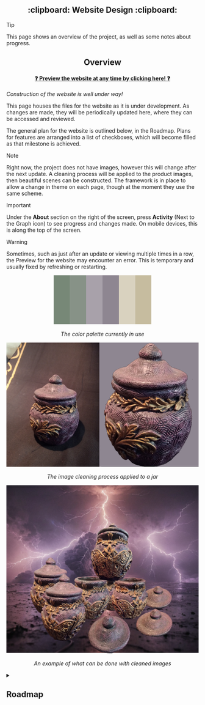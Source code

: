 <a name="top"></a>

<h2 align="center">
:clipboard: Website Design :clipboard:
</h2>

> [!Tip]
> This page shows an overview of the project, as well as some notes about progress.

<!-- Main Overview -->
<h2 align="center"> Overview </h2>

<h4 align="center">
  
  [:question: Preview the website at any time by clicking here! :question:](http://htmlpreview.github.io/?https://github.com/Fennifae/Website/blob/main/Pages/Verification.html)
</h4>

*Construction of the website is well under way!*

This page houses the files for the website as it is under development. As changes are made, they will be periodically updated here, where they can be accessed and reviewed.

The general plan for the website is outlined below, in the Roadmap. Plans for features are arranged into a list of checkboxes, which will become filled as that milestone is achieved.

> [!Note]
> Right now, the project does not have images, however this will change after the next update. A cleaning process will be applied to the product images, then beautiful scenes can be constructed. The framework is in place to allow a change in theme on each page, though at the moment they use the same scheme.

> [!Important]
> Under the **About** section on the right of the screen, press **Activity** (Next to the Graph icon) to see progress and changes made. On mobile devices, this is along the top of the screen.

> [!Warning]
> Sometimes, such as just after an update or viewing multiple times in a row, the Preview for the website may encounter an error. This is temporary and usually fixed by refreshing or restarting.

<div style="text-align:center">

![alt text](./Images/Palette.png)

</div>
<div style="text-align:center">

*The color palette currently in use*

</div>

<div style="text-align:center">

![alt text](./Images/Jar.png)

</div>
<div style="text-align:center">

*The image cleaning process applied to a jar*

</div>

<div style="text-align:center">

![alt text](./Images/Jars_Display_Lightning.png)

</div>
<div style="text-align:center">

*An example of what can be done with cleaned images*

</div>

<!-- Roadmap -->
<details>
  <summary><h2>Roadmap</h2></summary>

### *Roadmap* :white_check_mark:
- [x] *Complete the roadmap*

<table><tr><td>

### Age Restriction :white_check_mark:

- [x] A page which redirects to the homepage upon confirming age


> *This page sholud have an inviting layout, featuring a panel with two buttons. One should allow the user to confirm that they are over 21, while the other exits the page.*

<br></td></tr></table>
<table><tr><td>

### Homepage :o:
- [ ] Welcome (Who we are)

> *The 'welcome' section is the first thing the user sees (after age verification). This should be inviting and colorful, drawing the user further into the site. Some simple text can accompany some general images of the store.*

- [ ] General information (About us)

> *The 'general information' panel should showcase some pictures of the store, as well as stating a some simple information about it, such as how long the store has been open.*

- [ ] Product showcase (Featured products)

> *The 'product showcase' panel should display a slideshow of high-quality images, captioned with simple information about the items. Clicking on one of these images would direct the user to the main page for those products.*

- [ ] Footer (Contact info)

> *The 'footer' (at the bootm of the page) typically has the store's phone number, email, and address.*

<br></td></tr></table>
<table><tr><td>

### The Lounge :o:

- [ ] Showcase the Lounge

> *This page should feature pictures of the lounge from many different angles, stating various features such as the TV, chalkboard, and games. Some information can be included here which references memberships.*

<br></td></tr></table>
<table><tr><td>

### Crystals :o:

- [ ] Arrange into general categories

> *Due to the revolving nature of inventory, stones can be described better by general type (Jewelery, Obelisk, Geode) than by direct description (3" Amethyst Palm). The 'categories' panel should feature pictures with collections of items belonging to that category. Clicking one of these images would bring the user to a page with some examples.*

- [ ] Showcase products individually (Images and descriptions)

> *Due to the revolving nature of inventory, stones are show as examples of the products available at the store. These sub-pages should feature as many images of the current inventory as possible. It should be clearly implied that these items may not always be in stock, and that the customer should 'discover'.*

<br></td></tr></table>
<table><tr><td>

### CBD Products :o:

- [ ] Arrange into general categories
- [ ] Showcase products individually (Images and descriptions)

> *This page will follow a similar design to the 'crystals' page. Legal disclaimers will be placed where necessary.*

<br></td></tr></table>
<table><tr><td>

### Decor :o:

- [ ] Arrange into general categories
- [ ] Showcase products individually (Images and descriptions)

> *This page will also follow a similar design to the 'crystals' page. Categories include items such as tapestries, insence products, and artwork.*

<br></td></tr></table>
</details>
